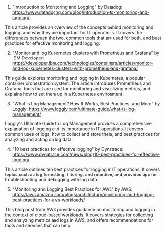 

1. "Introduction to Monitoring and Logging" by Datadog: https://www.datadoghq.com/blog/introduction-to-monitoring-and-logging/

This article provides an overview of the concepts behind monitoring and logging, and why they are important for IT operations. It covers the differences between the two, common tools that are used for both, and best practices for effective monitoring and logging.

2. "Monitor and log Kubernetes clusters with Prometheus and Grafana" by IBM Developer: https://developer.ibm.com/technologies/containers/articles/monitor-and-log-kubernetes-clusters-with-prometheus-and-grafana/

This guide explores monitoring and logging in Kubernetes, a popular container orchestration system. The article introduces Prometheus and Grafana, tools that are used for monitoring and visualizing metrics, and explains how to set them up in a Kubernetes environment.

3. "What is Log Management? How It Works, Best Practices, and More" by Loggly: https://www.loggly.com/ultimate-guide/what-is-log-management/

Loggly's Ultimate Guide to Log Management provides a comprehensive explanation of logging and its importance in IT operations. It covers common uses of logs, how to collect and store them, and best practices for analyzing and acting on log data.

4. "10 best practices for effective logging" by Dynatrace: https://www.dynatrace.com/news/blog/10-best-practices-for-effective-logging/

This article outlines ten best practices for logging in IT operations. It covers topics such as log formatting, filtering, and retention, and provides tips for troubleshooting and debugging with log data.

5. "Monitoring and Logging Best Practices for AWS" by AWS: https://aws.amazon.com/blogs/architecture/monitoring-and-logging-best-practices-for-aws-workloads/

This blog post from AWS provides guidance on monitoring and logging in the context of cloud-based workloads. It covers strategies for collecting and analyzing metrics and logs in AWS, and offers recommendations for tools and services that can help.
